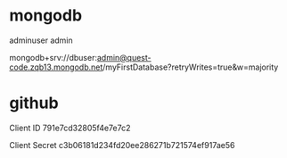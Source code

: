 # mongodb
adminuser
admin   

mongodb+srv://dbuser:admin@quest-code.zqb13.mongodb.net/myFirstDatabase?retryWrites=true&w=majority

# github
Client ID
    791e7cd32805f4e7e7c2

Client Secret
    c3b06181d234fd20ee286271b721574ef917ae56